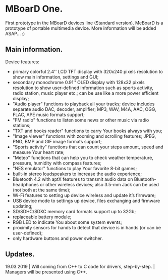 # MBoarD One.
First prototype in the MBoarD devices line (Standard version).
MeBoarD is a prototype of portable multimedia device.
More information will be added ASAP... :)

## Main information.
Device features:
* primary colorful 2.4'' LCD TFT display with 320x240 pixels resolution to show main information, settings and GUI;
* secondary monochrome 0.91'' OLED display with 128x32 pixels resolution to show user-defined information such as sports activity, radio station, music player etc.; can be use like a more power efficient display;
* "Audio player" functions to playback all your tracks; device includes separate audio DAC, decoder, amplifier; MP3, WAV, M4A, AAC, OGG, FLAC, APE music formats support; 
* "FM radio" functions to listen some news or other music via radio stations;
* "TXT and books reader" functions to carry Your books always with you;
* "Image viewer" functions with zooming and scrolling features; JPEG, PNG, BMP and GIF image formats support;
* "Sports activity" functions that can count your steps amount, speed and measure Your heart rate;
* "Meteo" functions that can help you to check weather temperature, pressure, humidity with compass features;
* "NES emulator" functions to play Your favorite 8-bit games;
* built-in stereo loudspeakers to increase the audio experience;
* Bluetooth 4.2 with aptX features to transmit audio data on Bluetooth-headphones or other wireless devices; also 3.5-mm Jack can be used (not both at the same time);
* Wi-Fi features to setting up device wireless and update it’s firmware;
* USB device mode to settings up device, files exchanging and firmware updating;
* SD/SDHC/SDXC memory card formats support up to 32Gb;
* replaceable battery module;
* RGB LED to indicate You about some system events;
* proximity sensors for hands to detect that device is in hands (or can be user-defined);
* only hardware buttons and power switcher.

## Updates.
19.03.2019  |  Will coming from C++ to C code for drivers, step-by-step.
            |  Managers will be presented using C++.
